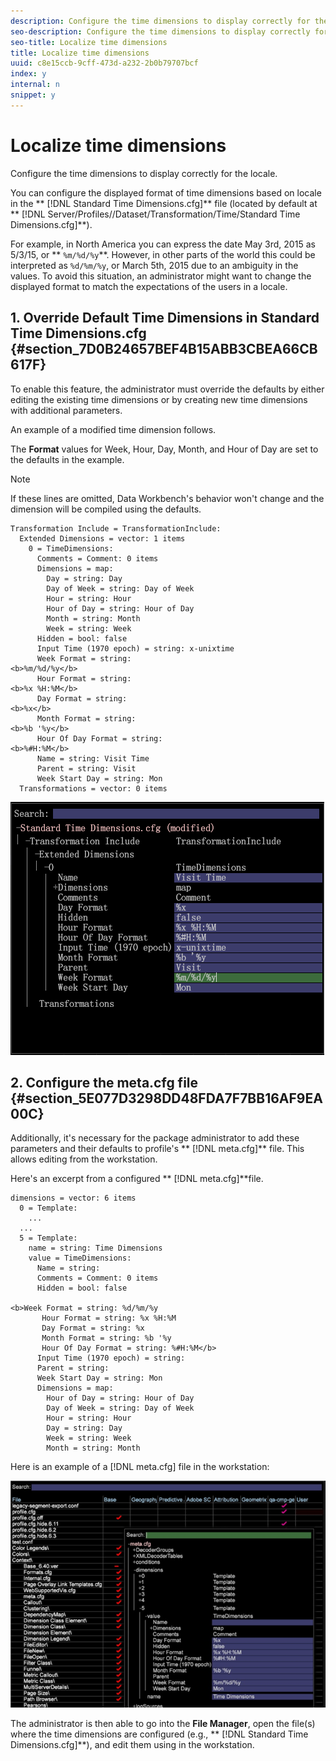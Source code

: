 ```yaml
---
description: Configure the time dimensions to display correctly for the locale.
seo-description: Configure the time dimensions to display correctly for the locale.
seo-title: Localize time dimensions
title: Localize time dimensions
uuid: c8e15ccb-9cff-473d-a232-2b0b79707bcf
index: y
internal: n
snippet: y
---
```


# Localize time dimensions

Configure the time dimensions to display correctly for the locale.

You can configure the displayed format of time dimensions based on locale in the ** [!DNL Standard Time Dimensions.cfg]** file (located by default at ** [!DNL Server/Profiles/<my profile>/Dataset/Transformation/Time/Standard Time Dimensions.cfg]**).

For example, in North America you can express the date May 3rd, 2015 as 5/3/15, or ** `%m/%d/%y`**. However, in other parts of the world this could be interpreted as `%d/%m/%y`, or March 5th, 2015 due to an ambiguity in the values. To avoid this situation, an administrator might want to change the displayed format to match the expectations of the users in a locale.

## 1. Override Default Time Dimensions in Standard Time Dimensions.cfg {#section_7D0B24657BEF4B15ABB3CBEA66CB617F}

To enable this feature, the administrator must override the defaults by either editing the existing time dimensions or by creating new time dimensions with additional parameters.

An example of a modified time dimension follows.

The **Format** values for Week, Hour, Day, Month, and Hour of Day are set to the defaults in the example. 

>[!NOTE]
>
>If these lines are omitted, Data Workbench's behavior won't change and the dimension will be compiled using the defaults.

```
Transformation Include = TransformationInclude:  
  Extended Dimensions = vector: 1 items 
    0 = TimeDimensions:  
      Comments = Comment: 0 items 
      Dimensions = map:  
        Day = string: Day 
        Day of Week = string: Day of Week 
        Hour = string: Hour 
        Hour of Day = string: Hour of Day 
        Month = string: Month 
        Week = string: Week 
      Hidden = bool: false 
      Input Time (1970 epoch) = string: x-unixtime 
      Week Format = string:  
<b>%m/%d/%y</b> 
      Hour Format = string:  
<b>%x %H:%M</b> 
      Day Format = string:  
<b>%x</b> 
      Month Format = string:  
<b>%b '%y</b> 
      Hour Of Day Format = string:  
<b>%#H:%M</b> 
      Name = string: Visit Time 
      Parent = string: Visit 
      Week Start Day = string: Mon 
  Transformations = vector: 0 items
```

![](assets/6_4_time_format.png)

## 2. Configure the meta.cfg file {#section_5E077D3298DD48FDA7F7BB16AF9EA00C}

Additionally, it's necessary for the package administrator to add these parameters and their defaults to profile's ** [!DNL meta.cfg]** file. This allows editing from the workstation.

Here's an excerpt from a configured ** [!DNL meta.cfg]**file.

```
dimensions = vector: 6 items 
  0 = Template: 
    ... 
  ... 
  5 = Template: 
    name = string: Time Dimensions 
    value = TimeDimensions: 
      Name = string:  
      Comments = Comment: 0 items 
      Hidden = bool: false 
       
<b>Week Format = string: %d/%m/%y 
       Hour Format = string: %x %H:%M 
       Day Format = string: %x 
       Month Format = string: %b '%y 
       Hour Of Day Format = string: %#H:%M</b> 
      Input Time (1970 epoch) = string:  
      Parent = string:  
      Week Start Day = string: Mon 
      Dimensions = map: 
        Hour of Day = string: Hour of Day 
        Day of Week = string: Day of Week 
        Hour = string: Hour 
        Day = string: Day 
        Week = string: Week 
        Month = string: Month
```

Here is an example of a [!DNL meta.cfg] file in the workstation:

![](assets/dwb_time_format.png)

The administrator is then able to go into the **File Manager**, open the file(s) where the time dimensions are configured (e.g., ** [!DNL Standard Time Dimensions.cfg]**), and edit them using in the workstation. 
